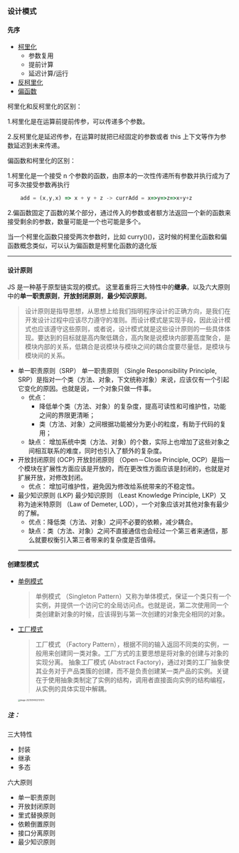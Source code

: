 ### 设计模式

#### 先序

- [柯里化](https://github.com/hongguang-alt/design-patterns/blob/master/perface/curry.js)
  - 参数复用
  - 提前计算
  - 延迟计算/运行
- [反柯里化](https://github.com/hongguang-alt/design-patterns/blob/master/perface/anti-curry.js)
- [偏函数](https://github.com/hongguang-alt/design-patterns/blob/master/perface/partial.js)

柯里化和反柯里化的区别：

1.柯里化是在运算前提前传参，可以传递多个参数。

2.反柯里化是延迟传参，在运算时就把已经固定的参数或者 this 上下文等作为参数延迟到未来传递。

偏函数和柯里化的区别：

1.柯里化是一个接受 n 个参数的函数，由原本的一次性传递所有参数并执行成为了可多次接受参数再执行

```javascript
    add = (x,y,x) => x + y + z -> currAdd = x=>y=>z=>x+y+z
```

2.偏函数固定了函数的某个部分，通过传入的参数或者额方法返回一个新的函数来接受剩余的参数，数量可能是一个也可能是多个。

当一个柯里化函数只接受两次参数时，比如 curry()()，这时候的柯里化函数和偏函数概念类似，可以认为偏函数是柯里化函数的退化版

<hr style="height:1px" />

#### 设计原则

JS 是一种基于原型链实现的模式。
这里着重将三大特性中的**继承**，以及六大原则中的**单一职责原则**，**开放封闭原则**，**最少知识原则**。

> 设计原则是指导思想，从思想上给我们指明程序设计的正确方向，是我们在开发设计过程中应该尽力遵守的准则。而设计模式是实现手段，因此设计模式也应该遵守这些原则，或者说，设计模式就是这些设计原则的一些具体体现。要达到的目标就是高内聚低耦合，高内聚是说模块内部要高度聚合，是模块内部的关系，低耦合是说模块与模块之间的耦合度要尽量低，是模块与模块间的关系。

- 单一职责原则（SRP）
  单一职责原则 （Single Responsibility Principle, SRP）是指对一个类（方法、对象，下文统称对象）来说，应该仅有一个引起它变化的原因。也就是说，一个对象只做一件事。
  - 优点：
    - 降低单个类（方法、对象）的复杂度，提高可读性和可维护性，功能之间的界限更清晰；
    - 类（方法、对象）之间根据功能被分为更小的粒度，有助于代码的复用；
  - 缺点：
    增加系统中类（方法、对象）的个数，实际上也增加了这些对象之间相互联系的难度，同时也引入了额外的复杂度。
- 开放封闭原则 (OCP) 开放封闭原则 （Open－Close Principle, OCP）是指一个模块在扩展性方面应该是开放的，而在更改性方面应该是封闭的，也就是对扩展开放，对修改封闭。
  - 优点： 增加可维护性，避免因为修改给系统带来的不稳定性。
- 最少知识原则 (LKP) 最少知识原则 （Least Knowledge Principle, LKP）又称为迪米特原则 （Law of Demeter, LOD），一个对象应该对其他对象有最少的了解。
  - 优点：降低类（方法、对象）之间不必要的依赖，减少耦合。
  - 缺点：类（方法、对象）之间不直接通信也会经过一个第三者来通信，那么就要权衡引入第三者带来的复杂度是否值得。
  <hr style="height:1px" />

#### 创建型模式

- [单例模式](https://github.com/hongguang-alt/design-patterns/blob/master/creat/singleton/singleton.js)

  > 单例模式 （Singleton Pattern）又称为单体模式，保证一个类只有一个实例，并提供一个访问它的全局访问点。也就是说，第二次使用同一个类创建新对象的时候，应该得到与第一次创建的对象完全相同的对象。

- [工厂模式](https://github.com/hongguang-alt/design-patterns/blob/master/creat/factory/factory.js)

  > 工厂模式 （Factory Pattern），根据不同的输入返回不同类的实例，一般用来创建同一类对象。工厂方式的主要思想是将对象的创建与对象的实现分离。
  > 抽象工厂模式 (Abstract Factory)，通过对类的工厂抽象使其业务对于产品类簇的创建，而不是负责创建某一类产品的实例。关键在于使用抽象类制定了实例的结构，调用者直接面向实例的结构编程，从实例的具体实现中解耦。

  <img src="/Users/weidian/Library/Application Support/typora-user-images/image-20210914163707675.png" alt="image-20210914163707675" style="zoom:30%;" />

##### 注：

三大特性

- 封装
- 继承
- 多态

六大原则

- 单一职责原则
- 开放封闭原则
- 里式替换原则
- 依赖倒置原则
- 接口分离原则
- 最少知识原则
